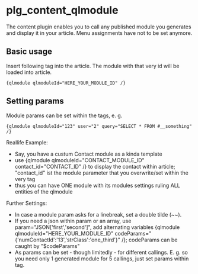 # plg_content_qlmodule

The content plugin enables you to call any published module you generates and display it in your article.
Menu assignments have not to be set anymore.

## Basic usage

Insert following tag into the article. The module with that very id will be loaded into article.

~~~shell
{qlmodule qlmoduleId="HERE_YOUR_MODULE_ID" /}
~~~

## Setting params

Module params can be set within the tags, e. g. 

~~~shell
{qlmodule qlmoduleId="123" user="2" query="SELECT * FROM #__something" /}
~~~

Reallife Example:

* Say, you have a custum Contact module as a kinda template
* use {qlmodule qlmoduleId="CONTACT_MODULE_ID" contact_id="CONTACT_ID" /} to display the contact within article; "contact_id" ist the module parameter that you overwrite/set within the very tag
* thus you can have ONE module with its modules settings ruling ALL entities of the qlmodule

Further Settings:

* In case a module param asks for a linebreak, set a double tilde (~~).
* If you need a json within param or an array, use param="JSON['first','second']", add alternating variables {qlmodule qlmoduleId="HERE_YOUR_MODULE_ID" codeParams="{'numContactId':'13','strClass':'one_third'}" /}; codeParams can be caught by "$codeParams"
* As params can be set - though limitedly - for different callings. E. g. so you need only 1 generated module for 5 callings, just set params within tag.
